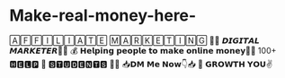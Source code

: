 # Make-real-money-here-
🄰🄵🄵🄸🄻🄸🄰🅃🄴 🄼🄰🅁🄺🄴🅃🄸🄽🄶 🧑‍💻 𝘿𝙄𝙂𝙄𝙏𝘼𝙇 𝙈𝘼𝙍𝙆𝙀𝙏𝙀𝙍🧑‍💻 💰 𝗛𝗲𝗹𝗽𝗶𝗻𝗴 𝗽𝗲𝗼𝗽𝗹𝗲 𝘁𝗼 𝗺𝗮𝗸𝗲 𝗼𝗻𝗹𝗶𝗻𝗲 𝗺𝗼𝗻𝗲𝘆📲💵 100+ 🅷🅴🅻🅿 🤌 🆂🆃🆄🅳🅴🅽🆃🆂 🧑‍💼 📥𝗗𝗠 𝗠𝗲 𝗡𝗼𝘄👇📥 💯 𝗚𝗥𝗢𝗪𝗧𝗛 𝗬𝗢𝗨✌️
